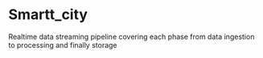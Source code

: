 # Smartt_city
 Realtime data streaming pipeline covering each phase from data ingestion to processing and finally storage
